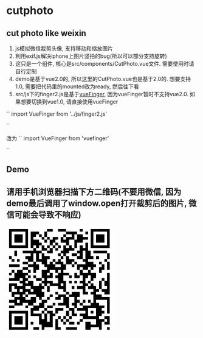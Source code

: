 # cutphoto

## cut photo like weixin
 1.    js模拟微信裁剪头像, 支持移动和缩放图片
 2.    利用exif.js解决iphone上图片竖拍的bug(所以可以部分支持旋转)
 3.    这只是一个组件, 核心是src/components/CutPhoto.vue文件. 需要使用时请自行定制
 4.    demo是基于vue2.0的, 所以这里的CutPhoto.vue也是基于2.0的. 想要支持1.0, 需要把代码里的mounted改为ready, 然后往下看
 5.    src/js下的finger2.js是基于[vueFinger](https://github.com/Samlin901211/vuefinger), 因为vueFinger暂时不支持vue2.0. 如果想要切换到vue1.0, 请直接使用vueFinger

`` 
        import VueFinger from '../js/finger2.js'

`` 

改为
`` 
        import VueFinger from 'vuefinger'

``

## Demo

## 请用手机浏览器扫描下方二维码(不要用微信, 因为demo最后调用了window.open打开裁剪后的图片, 微信可能会导致不响应)

![](https://github.com/clarkshao/cutphoto/blob/master/qrcode.png)